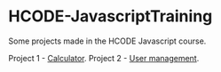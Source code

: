 # HCODE-JavascriptTraining
Some projects made in the HCODE Javascript course.

Project 1 - [Calculator](https://github.com/apsampaio/HCODE-JavascriptTraining/tree/master/Project1).
Project 2 - [User management](https://github.com/apsampaio/HCODE-JavascriptTraining/tree/master/Project2).
